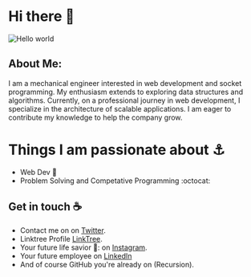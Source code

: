 # Hi there 👋
<img src="https://raw.githubusercontent.com/sagar-viradiya/sagar-viradiya/master/resources/banner.png" alt="Hello world">


## About Me:
I am a mechanical engineer interested in web development and socket programming. My enthusiasm extends to exploring data structures and algorithms. Currently, on a professional journey in web development, I specialize in the architecture of scalable applications. I am eager to contribute my knowledge to help the company grow.
# Things I am passionate about ⚓
- Web Dev :robot:
- Problem Solving and Competative Programming :octocat:

## Get in touch :coffee:
- Contact me on on [Twitter](https://twitter.com/crickipedia04).
- Linktree Profile [LinkTree](https://linktr.ee/vengateshk).
- Your future life savior 💙: on [Instagram](https://www.instagram.com/venky04_/).
- Your future employee on [LinkedIn](https://www.linkedin.com/in/vengateshk18)
- And of course GitHub you're already on (Recursion).

  



<!--
**sagar-viradiya/sagar-viradiya** is a ✨ _special_ ✨ repository because its `README.md` (this file) appears on your GitHub profile.

Here are some ideas to get you started:

- 🔭 I’m currently working on ...
- 🌱 I’m currently learning ...
- 👯 I’m looking to collaborate on ...
- 🤔 I’m looking for help with ...
- 💬 Ask me about ...
- 📫 How to reach me: ...
- 😄 Pronouns: ...
- ⚡ Fun fact: ...
-->

